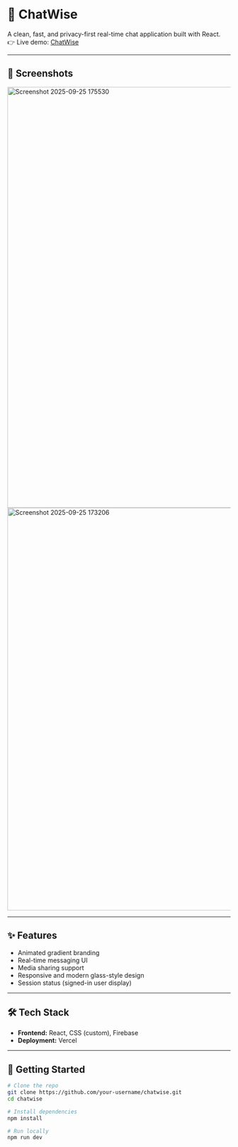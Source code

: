 # 💬 ChatWise

A clean, fast, and privacy-first real-time chat application built with React.  
👉 Live demo: [ChatWise](https://chat-wise-5h4sm4itc-tamanna-singhs-projects.vercel.app/)

---

## 📸 Screenshots

<img width="1919" height="951" alt="Screenshot 2025-09-25 175530" src="https://github.com/user-attachments/assets/93121dc4-746f-42eb-a68a-583ffaf2a71c" />

<img width="1816" height="910" alt="Screenshot 2025-09-25 173206" src="https://github.com/user-attachments/assets/91a1da05-051e-4c69-bf90-f8ac8b0beda4" />

---

## ✨ Features
- Animated gradient branding  
- Real-time messaging UI  
- Media sharing support  
- Responsive and modern glass-style design  
- Session status (signed-in user display)  

---

## 🛠️ Tech Stack
- **Frontend:** React, CSS (custom), Firebase   
- **Deployment:** Vercel  

---

## 🚀 Getting Started

```bash
# Clone the repo
git clone https://github.com/your-username/chatwise.git
cd chatwise

# Install dependencies
npm install

# Run locally
npm run dev
